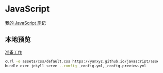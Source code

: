 # JavaScript

[我的 JavaScript 笔记](https://yanxyz.github.io/javascript/)

## 本地预览

[准备工作](https://yanxyz.github.io/github-pages-theme-primer/preview/)

```sh
curl -o assets/css/default.css https://yanxyz.github.io/javascript/assets/css/style.css
bundle exec jekyll serve --config _config.yml,_config-preview.yml
```
